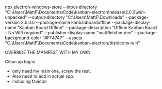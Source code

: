 npx electron-windows-store --input-directory "C:\Users\MattF\Documents\Code\kanban-electron\release\2.0.0\win-unpacked" --output-directory "C:\Users\MattF\Downloads" --package-version 2.0.0.0 --package-name kanbanboardoffline --package-display-name "Kanban Board Offline" --package-description "Offline Kanban Board - No Wifi required" --publisher-display-name "mattfletcher.dev" --package-background-color "#FF4747" --assets "C:\Users\MattF\Documents\Code\kanban-electron/dist/icons-win"


OVERRIDE THE MANIFEST WITH MY OWN


Clean up logos
- only need my main one, screw the rest.
- Also need to add in actual app.
- Including favicon